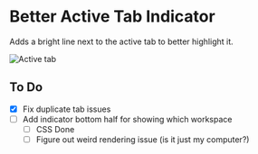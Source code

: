 # Better Active Tab Indicator

Adds a bright line next to the active tab to better highlight it.

![Active tab](images/active-indicator.png)

## To Do
- [X] Fix duplicate tab issues
- [ ] Add indicator bottom half for showing which workspace
  - [ ] CSS Done
  - [ ] Figure out weird rendering issue (is it just my computer?)
